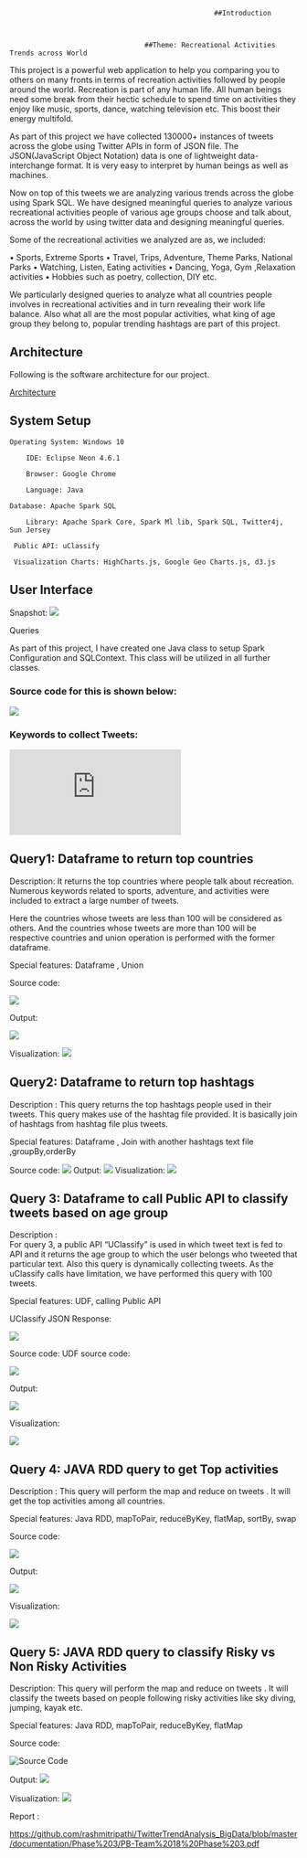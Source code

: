                                                       ##Introduction



                                     ##Theme: Recreational Activities Trends across World

This project is a powerful web application to help you comparing you to others on many fronts in terms of recreation activities followed by people around the world. Recreation is part of any human life. All human beings need some break from their hectic schedule to spend time on activities they enjoy like music, sports, dance, watching television etc. This boost their energy multifold. 

As part of this project we have collected 130000+ instances of tweets across the globe using Twitter APIs in form of JSON file. The JSON(JavaScript Object Notation) data is one of lightweight data-interchange format. It is very easy to interpret by human beings as well as machines.

Now on top of this tweets we are analyzing various trends across the globe using Spark SQL.
We have designed meaningful queries to analyze various recreational activities people of various age groups choose and talk about, across the world by using twitter data
and designing meaningful queries. 

Some of the recreational activities we analyzed are as, we included:

•	Sports, Extreme Sports
•	Travel, Trips, Adventure, Theme Parks, National Parks
•	Watching, Listen, Eating activities
•	Dancing, Yoga, Gym ,Relaxation activities
•	Hobbies such as poetry, collection, DIY etc. 


We particularly designed queries to analyze what all countries people involves in recreational activities and in turn revealing their work life balance. Also what all are the most popular activities, what king of age group they belong to, popular trending hashtags are part of this project.

## Architecture

Following is the software architecture for our project.



[Architecture](https://github.com/rashmitripathi/TwitterTrendAnalysis_BigData/blob/master/documentation/architecture.jpg)



## System Setup


  	Operating System: Windows 10	

		IDE: Eclipse Neon 4.6.1

		Browser: Google Chrome

		Language: Java
                            
    Database: Apache Spark SQL

		Library: Apache Spark Core, Spark Ml lib, Spark SQL, Twitter4j, Sun Jersey
                           
     Public API: uClassify

     Visualization Charts: HighCharts.js, Google Geo Charts.js, d3.js

                           



## User Interface

Snapshot:
![](https://github.com/rashmitripathi/TwitterTrendAnalysis_BigData/blob/master/documentation/Phase%203/HomeScreen.JPG)

Queries


As part of this project, I have created one Java class to setup Spark Configuration and SQLContext. This class will be utilized in all further classes.

### Source code for this is shown below:

 ![](https://github.com/rashmitripathi/TwitterTrendAnalysis_BigData/blob/master/documentation/Phase%202/SparkCOnf.JPG)





### Keywords to collect Tweets: 
 
 ![KeyWords](https://github.com/rashmitripathi/TwitterTrendAnalysis_BigData/blob/master/documentation/Phase%202/KeywordsList.java)



## Query1: Dataframe to return top countries
 
Description: It returns the top countries where people talk about recreation.
Numerous keywords related to sports, adventure, and activities were included to extract a large number of tweets.

Here the countries whose tweets are less than 100 will be considered as others.
And the countries whose tweets are more than 100 will be respective countries and union operation is performed with the former dataframe.

Special features: Dataframe , Union

Source code:

![](https://github.com/rashmitripathi/TwitterTrendAnalysis_BigData/blob/master/documentation/query1/query1.JPG)

Output:

![](https://github.com/rashmitripathi/TwitterTrendAnalysis_BigData/blob/master/documentation/query1/query1countrywiseoutput.JPG)

Visualization:
![](https://github.com/rashmitripathi/TwitterTrendAnalysis_BigData/blob/master/documentation/Phase%203/country.jpg)


## Query2: Dataframe to return top hashtags

 
Description :  This query returns the top hashtags people used in their tweets.
This query makes use of the hashtag file provided. It is basically join of hashtags from hashtag file plus tweets.

Special features: Dataframe , Join with another hashtags text file ,groupBy,orderBy

Source code:
![](https://github.com/rashmitripathi/TwitterTrendAnalysis_BigData/blob/master/documentation/query2/query2hashtags.JPG)
Output:
![](https://github.com/rashmitripathi/TwitterTrendAnalysis_BigData/blob/master/documentation/query2/query2hashtagsoutput.JPG)
Visualization:
![](https://github.com/rashmitripathi/TwitterTrendAnalysis_BigData/blob/master/documentation/Phase%203/hashtags.jpg)
 

## Query 3: Dataframe to call Public API to classify tweets based                 on age group
 
Description :  
For query 3, a public API “UClassify” is used in which tweet text is fed to API and it returns the age group to which  the user belongs who tweeted that particular text. Also this query is dynamically collecting tweets. As the uClassify calls have limitation, we have performed this query with 100 tweets. 

Special features: UDF, calling Public API

UClassify JSON Response:

 ![](https://github.com/rashmitripathi/TwitterTrendAnalysis_BigData/blob/master/documentation/query3/uclassifyjsonresponse.JPG)

Source code: UDF source code:

![](https://github.com/rashmitripathi/TwitterTrendAnalysis_BigData/blob/master/documentation/query3/query3udf3.JPG)
 


Output:

![](https://github.com/rashmitripathi/TwitterTrendAnalysis_BigData/blob/master/documentation/query3/query3agegroupoutput.JPG)
 

Visualization:

 ![](https://github.com/rashmitripathi/TwitterTrendAnalysis_BigData/blob/master/documentation/Phase%203/agegroup.jpg)


## Query 4: JAVA RDD query to get Top activities


Description :  This query will perform the map and reduce on tweets . It will get the top activities among all countries.

Special features:  Java RDD, mapToPair, reduceByKey, flatMap, sortBy, swap


Source code:

 ![](https://github.com/rashmitripathi/TwitterTrendAnalysis_BigData/blob/master/documentation/query4/query4final.JPG)



Output:

 ![](https://github.com/rashmitripathi/TwitterTrendAnalysis_BigData/blob/master/documentation/query4/query4popularwordsoutput.JPG)



Visualization:

![](https://github.com/rashmitripathi/TwitterTrendAnalysis_BigData/blob/master/documentation/Phase%203/popularwords.JPG)
 


## Query 5: JAVA RDD query to classify Risky vs Non Risky Activities

Description:  This query will perform the map and reduce on tweets . It will classify the tweets based on people following risky activities like sky diving, jumping, kayak etc.

Special features: Java RDD, mapToPair, reduceByKey, flatMap

Source code:
 
![Source Code](https://github.com/rashmitripathi/TwitterTrendAnalysis_BigData/blob/master/documentation/query5/query5risk.JPG)


Output:
![](https://github.com/rashmitripathi/TwitterTrendAnalysis_BigData/blob/master/documentation/query5/query5output.JPG)

Visualization:
![](https://github.com/rashmitripathi/TwitterTrendAnalysis_BigData/blob/master/documentation/Phase%203/riskyvsnonrisky.jpg)
 

Report : 

https://github.com/rashmitripathi/TwitterTrendAnalysis_BigData/blob/master/documentation/Phase%203/PB-Team%2018%20Phase%203.pdf

